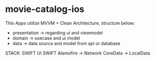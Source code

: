 # movie-catalog-ios

This Apps utilize MVVM + Clean Architecture, structure below:
- presentation -> regarding ui and viewmodel
- domain -> usecase and ui model
- data -> data source and model from api or database

STACK:
SWIFT UI
SWIFT
Alamofire -> Network
CoreData -> LocalData
